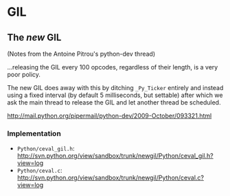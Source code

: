 # GIL

## The *new* GIL

(Notes from the Antoine Pitrou's python-dev thread)

...releasing the GIL every 100 opcodes, regardless of their length, is a
very poor policy.

The new GIL does away with this by ditching `_Py_Ticker` entirely and
instead using a fixed interval (by default 5 milliseconds, but settable)
after which we ask the main thread to release the GIL and let another
thread be scheduled.

http://mail.python.org/pipermail/python-dev/2009-October/093321.html

### Implementation

* `Python/ceval_gil.h`:
  http://svn.python.org/view/sandbox/trunk/newgil/Python/ceval_gil.h?view=log
* `Python/ceval.c`:
  http://svn.python.org/view/sandbox/trunk/newgil/Python/ceval.c?view=log
